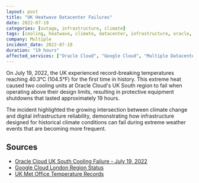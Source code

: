 ```yaml
---
layout: post
title: "UK Heatwave Datacenter Failures"
date: 2022-07-19
categories: [outage, infrastructure, climate]
tags: [cooling, heatwave, climate, datacenter, infrastructure, oracle, google]
company: Multiple
incident_date: 2022-07-19
duration: "19 hours"
affected_services: ["Oracle Cloud", "Google Cloud", "Multiple Datacenters"]
---
```


On July 19, 2022, the UK experienced record-breaking temperatures reaching 40.3°C (104.5°F) for the first time in history. This extreme heat caused two cooling units at Oracle Cloud's UK South region to fail when operating above their design limits, resulting in protective equipment shutdowns that lasted approximately 19 hours.

The incident highlighted the growing intersection between climate change and digital infrastructure reliability, demonstrating how infrastructure designed for historical climate conditions can fail during extreme weather events that are becoming more frequent.

<!--more-->


## Sources

- [Oracle Cloud UK South Cooling Failure - July 19, 2022](https://ocistatus.oraclecloud.com/#/incidents/ocid1.oraclecloudincident.oc1.phx.amaaaaaavwew44aa7zoskanlspjh4ll6wxhwxrbkbed4d4cnupxexzqzvlyq)
- [Google Cloud London Region Status](https://status.cloud.google.com/incidents/fmEL9i2fArADKawkZAa2)
- [UK Met Office Temperature Records](https://www.metoffice.gov.uk/)
